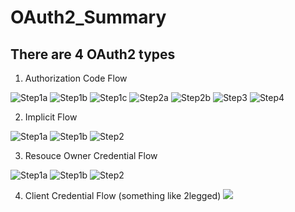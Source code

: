 # OAuth2_Summary
## There are 4 OAuth2 types

1. Authorization Code Flow

![Step1a](Authorization%20Code%20Flow(step1a).png)
![Step1b](Authorization%20Code%20Flow(step1b).png)
![Step1c](Authorization%20Code%20Flow(step1c).png)
![Step2a](Authorization%20Code%20Flow(step2a).png)
![Step2b](Authorization%20Code%20Flow(step2b).png)
![Step3](Authorization%20Code%20Flow(step3).png)
![Step4](Authorization%20Code%20Flow(step4).png)

2. Implicit Flow

![Step1a](Implicit%20Flow(step1a).png)
![Step1b](Implicit%20Flow(step1b).png)
![Step2](Implicit%20Flow(step2).png)

3. Resouce Owner Credential Flow

![Step1a](Resouce%20Owner%20Credential%20Flow(step1a).png)
![Step1b](Resouce%20Owner%20Credential%20Flow(step1b).png)
![Step2](Resouce%20Owner%20Credential%20Flow(step2).png)

4. Client Credential Flow (something like 2legged)
![](Client%20Credential%20Flow.png)

